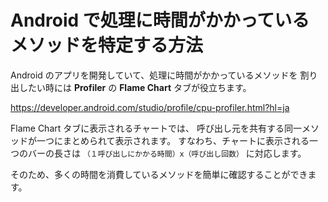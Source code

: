# Android で処理に時間がかかっているメソッドを特定する方法

Android のアプリを開発していて、処理に時間がかかっているメソッドを
割り出したい時には **Profiler** の **Flame Chart**
タブが役立ちます。

https://developer.android.com/studio/profile/cpu-profiler.html?hl=ja

Flame Chart タブに表示されるチャートでは、
呼び出し元を共有する同一メソッドが一つにまとめられて表示されます。
すなわち、チャートに表示される一つのバーの長さは
`（１呼び出しにかかる時間）x（呼び出し回数）`
に対応します。

そのため、多くの時間を消費しているメソッドを簡単に確認することができます。

